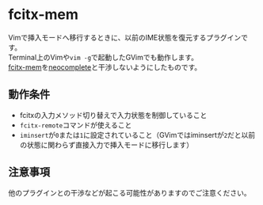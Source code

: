 # fcitx-mem
Vimで挿入モードへ移行するときに、以前のIME状態を復元するプラグインです。  
Terminal上のVimや`vim -g`で起動したGVimでも動作します。  
[fcitx-mem](https://github.com/pepo-le/fcitx-mem)を[neocomplete](https://github.com/Shougo/neocomplete.vim)と干渉しないようにしたものです。

## 動作条件
- fcitxの入力メソッド切り替えで入力状態を制御していること
- `fcitx-remote`コマンドが使えること
- `iminsert`が`0`または`1`に設定されていること（GVimではiminsertが`2`だと以前の状態に関わらず直接入力で挿入モードに移行します）

## 注意事項
他のプラグインとの干渉などが起こる可能性がありますのでご注意ください。
